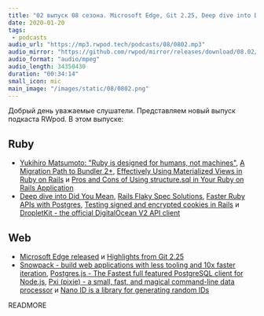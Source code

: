 ```yaml
---
title: "02 выпуск 08 сезона. Microsoft Edge, Git 2.25, Deep dive into Did You Mean, Snowpack, Pxi, Postgres.js, Nano ID и прочее"
date: 2020-01-20
tags:
 - podcasts
audio_url: "https://mp3.rwpod.tech/podcasts/08/0802.mp3"
audio_mirror: "https://github.com/rwpod/mirror/releases/download/08.02/0802.mp3"
audio_format: "audio/mpeg"
audio_length: 34350430
duration: "00:34:14"
small_icon: mic
main_image: "/images/static/08/0802.png"
---
```


Добрый день уважаемые слушатели. Представляем новый выпуск подкаста RWpod. В этом выпуске:

## Ruby

 - [Yukihiro Matsumoto: "Ruby is designed for humans, not machines"](https://evrone.com/yukihiro-matsumoto-interview), [A Migration Path to Bundler 2+](https://eregon.me/blog/2020/01/13/a-migration-path-to-bundler2.html), [Effectively Using Materialized Views in Ruby on Rails](https://pganalyze.com/blog/materialized-views-ruby-rails) и [Pros and Cons of Using structure.sql in Your Ruby on Rails Application](https://blog.appsignal.com/2020/01/15/the-pros-and-cons-of-using-structure-sql-in-your-ruby-on-rails-application.html)
 - [Deep dive into Did You Mean](https://shime.sh/deep-dive-into-did-you-mean), [Rails Flaky Spec Solutions](https://www.mayerdan.com/ruby/2020/01/14/rails-flaky-specs-solutions), [Faster Ruby APIs with Postgres](https://goiabada.blog/faster-ruby-apis-with-postgres-238c2f4a272c), [Testing signed and encrypted cookies in Rails](https://philna.sh/blog/2020/01/15/test-signed-cookies-in-rails/) и [DropletKit - the official DigitalOcean V2 API client](https://github.com/digitalocean/droplet_kit)

## Web

 - [Microsoft Edge released](https://www.microsoft.com/en-us/edge) и [Highlights from Git 2.25](https://github.blog/2020-01-13-highlights-from-git-2-25/)
 - [Snowpack - build web applications with less tooling and 10x faster iteration](https://www.snowpack.dev/), [Postgres.js - The Fastest full featured PostgreSQL client for Node.js](https://github.com/porsager/postgres), [Pxi (pixie) - a small, fast, and magical command-line data processor](https://github.com/Yord/pxi) и [Nano ID is a library for generating random IDs](https://zelark.github.io/nano-id-cc/)


READMORE
